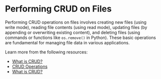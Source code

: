 # Performing CRUD on Files

Performing CRUD operations on files involves creating new files (using write mode), reading file contents (using read mode), updating files (by appending or overwriting existing content), and deleting files (using commands or functions like `os.remove()` in Python). These basic operations are fundamental for managing file data in various applications.

Learn more from the following resources:

- [What is CRUD?](https://www.crowdstrike.com/cybersecurity-101/observability/crud/)
- [CRUD Operations](https://www.freecodecamp.org/news/crud-operations-explained/)
- [What is CRUD?](https://www.youtube.com/watch?v=iNkspbIfcic)
